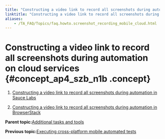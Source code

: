 ```yaml
--- 
title: "Constructing a video link to record all screenshots during automation on cloud services"
linktitle: "Constructing a video link to record all screenshots during automation on cloud services"
aliases: 
    - /TA_FAQ/Topics/faq.howto.screenshot_recording_mobile_cloud.html
---
```

# Constructing a video link to record all screenshots during automation on cloud services {#concept_ap4_szb_n1b .concept}

1.  [Constructing a video link to record all screenshots during automation in Sauce Labs](../../TA_FAQ/Topics/faq.howto.screenshot_recording_saucelabs.html)  

2.  [Constructing a video link to record all screenshots during automation in BrowserStack](../../TA_FAQ/Topics/faq.howto.screenshot_recording_browserstack.html)  


**Parent topic:**[Additional tasks and tools](../../TA_Automation/Topics/aut_app_testing_mobile_additional_tasks.html)

**Previous topic:**[Executing cross-platform mobile automated tests](../../TA_Automation/Topics/Mobile_automation_FAQ_variations_cross_platform.html)

